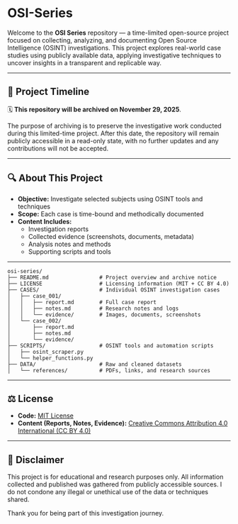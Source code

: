 # OSI-Series

Welcome to the **OSI Series** repository — a time-limited open-source project focused on collecting, analyzing, and documenting Open Source Intelligence (OSINT) investigations. This project explores real-world case studies using publicly available data, applying investigative techniques to uncover insights in a transparent and replicable way.

---

## 📅 Project Timeline

🗓️ **This repository will be archived on November 29, 2025**.

The purpose of archiving is to preserve the investigative work conducted during this limited-time project. After this date, the repository will remain publicly accessible in a read-only state, with no further updates and any contributions will not be accepted.

---

## 🔍 About This Project

- **Objective:** Investigate selected subjects using OSINT tools and techniques
- **Scope:** Each case is time-bound and methodically documented
- **Content Includes:**
  - Investigation reports
  - Collected evidence (screenshots, documents, metadata)
  - Analysis notes and methods
  - Supporting scripts and tools

---
```
osi-series/
├── README.md                # Project overview and archive notice
├── LICENSE                  # Licensing information (MIT + CC BY 4.0)
├── CASES/                   # Individual OSINT investigation cases
│   ├── case_001/
│   │   ├── report.md        # Full case report
│   │   ├── notes.md         # Research notes and logs
│   │   └── evidence/        # Images, documents, screenshots
│   └── case_002/
│       ├── report.md
│       ├── notes.md
│       └── evidence/
├── SCRIPTS/                 # OSINT tools and automation scripts
│   ├── osint_scraper.py
│   └── helper_functions.py
├── DATA/                    # Raw and cleaned datasets
│   └── references/          # PDFs, links, and research sources
```

---

## ⚖️ License

- **Code:** [MIT License](LICENSE)
- **Content (Reports, Notes, Evidence):** [Creative Commons Attribution 4.0 International (CC BY 4.0)](https://creativecommons.org/licenses/by/4.0/)

---

## 🧾 Disclaimer

This project is for educational and research purposes only. All information collected and published was gathered from publicly accessible sources. I do not condone any illegal or unethical use of the data or techniques shared.

Thank you for being part of this investigation journey.
